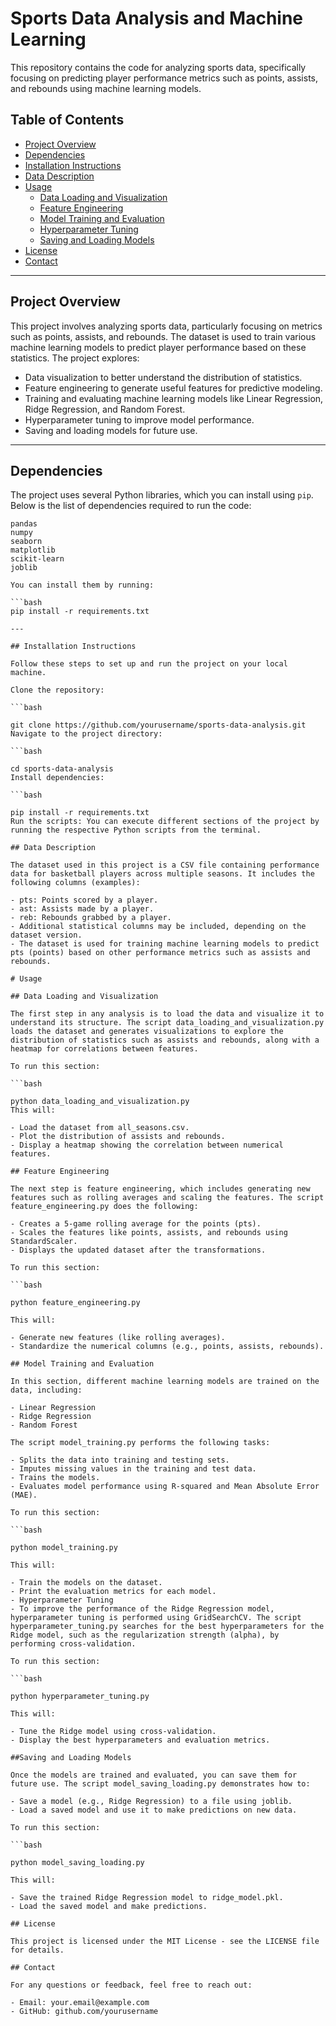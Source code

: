 # Sports Data Analysis and Machine Learning

This repository contains the code for analyzing sports data, specifically focusing on predicting player performance metrics such as points, assists, and rebounds using machine learning models.

## Table of Contents

- [Project Overview](#project-overview)
- [Dependencies](#dependencies)
- [Installation Instructions](#installation-instructions)
- [Data Description](#data-description)
- [Usage](#usage)
  - [Data Loading and Visualization](#data-loading-and-visualization)
  - [Feature Engineering](#feature-engineering)
  - [Model Training and Evaluation](#model-training-and-evaluation)
  - [Hyperparameter Tuning](#hyperparameter-tuning)
  - [Saving and Loading Models](#saving-and-loading-models)
- [License](#license)
- [Contact](#contact)

---

## Project Overview

This project involves analyzing sports data, particularly focusing on metrics such as points, assists, and rebounds. The dataset is used to train various machine learning models to predict player performance based on these statistics. The project explores:

- Data visualization to better understand the distribution of statistics.
- Feature engineering to generate useful features for predictive modeling.
- Training and evaluating machine learning models like Linear Regression, Ridge Regression, and Random Forest.
- Hyperparameter tuning to improve model performance.
- Saving and loading models for future use.

---

## Dependencies

The project uses several Python libraries, which you can install using `pip`. Below is the list of dependencies required to run the code:

```text
pandas
numpy
seaborn
matplotlib
scikit-learn
joblib

You can install them by running:

```bash
pip install -r requirements.txt

---

## Installation Instructions

Follow these steps to set up and run the project on your local machine.

Clone the repository:

```bash

git clone https://github.com/yourusername/sports-data-analysis.git
Navigate to the project directory:

```bash

cd sports-data-analysis
Install dependencies:

```bash

pip install -r requirements.txt
Run the scripts: You can execute different sections of the project by running the respective Python scripts from the terminal.

## Data Description

The dataset used in this project is a CSV file containing performance data for basketball players across multiple seasons. It includes the following columns (examples):

- pts: Points scored by a player.
- ast: Assists made by a player.
- reb: Rebounds grabbed by a player.
- Additional statistical columns may be included, depending on the dataset version.
- The dataset is used for training machine learning models to predict pts (points) based on other performance metrics such as assists and rebounds.

# Usage

## Data Loading and Visualization

The first step in any analysis is to load the data and visualize it to understand its structure. The script data_loading_and_visualization.py loads the dataset and generates visualizations to explore the distribution of statistics such as assists and rebounds, along with a heatmap for correlations between features.

To run this section:

```bash

python data_loading_and_visualization.py
This will:

- Load the dataset from all_seasons.csv.
- Plot the distribution of assists and rebounds.
- Display a heatmap showing the correlation between numerical features.

## Feature Engineering

The next step is feature engineering, which includes generating new features such as rolling averages and scaling the features. The script feature_engineering.py does the following:

- Creates a 5-game rolling average for the points (pts).
- Scales the features like points, assists, and rebounds using StandardScaler.
- Displays the updated dataset after the transformations.

To run this section:

```bash

python feature_engineering.py

This will:

- Generate new features (like rolling averages).
- Standardize the numerical columns (e.g., points, assists, rebounds).

## Model Training and Evaluation

In this section, different machine learning models are trained on the data, including:

- Linear Regression
- Ridge Regression
- Random Forest

The script model_training.py performs the following tasks:

- Splits the data into training and testing sets.
- Imputes missing values in the training and test data.
- Trains the models.
- Evaluates model performance using R-squared and Mean Absolute Error (MAE).

To run this section:

```bash

python model_training.py

This will:

- Train the models on the dataset.
- Print the evaluation metrics for each model.
- Hyperparameter Tuning
- To improve the performance of the Ridge Regression model, hyperparameter tuning is performed using GridSearchCV. The script hyperparameter_tuning.py searches for the best hyperparameters for the Ridge model, such as the regularization strength (alpha), by performing cross-validation.

To run this section:

```bash

python hyperparameter_tuning.py

This will:

- Tune the Ridge model using cross-validation.
- Display the best hyperparameters and evaluation metrics.

##Saving and Loading Models

Once the models are trained and evaluated, you can save them for future use. The script model_saving_loading.py demonstrates how to:

- Save a model (e.g., Ridge Regression) to a file using joblib.
- Load a saved model and use it to make predictions on new data.

To run this section:

```bash

python model_saving_loading.py

This will:

- Save the trained Ridge Regression model to ridge_model.pkl.
- Load the saved model and make predictions.

## License

This project is licensed under the MIT License - see the LICENSE file for details.

## Contact

For any questions or feedback, feel free to reach out:

- Email: your.email@example.com
- GitHub: github.com/yourusername
